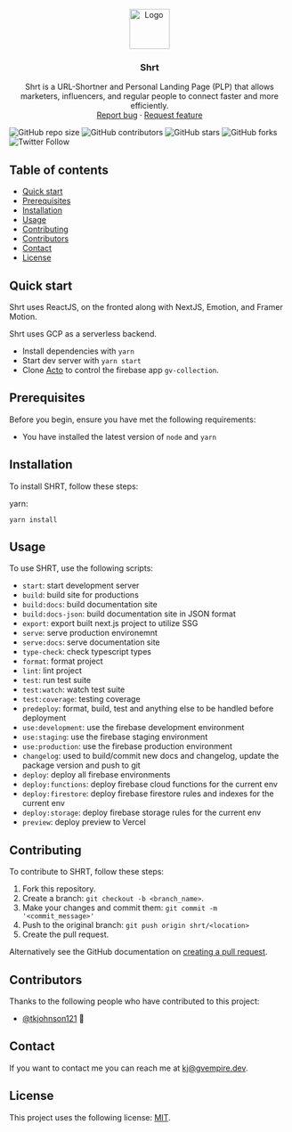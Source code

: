 <p align="center">
  <a href="https://example.com/">
    <img src="https://via.placeholder.com/72" alt="Logo" width=72 height=72>
  </a>

  <h3 align="center">Shrt</h3>

  <p align="center">
    Shrt is a URL-Shortner and Personal Landing Page (PLP) that allows marketers, influencers, and regular people to connect faster and more efficiently.
    <br>
    <a href="https://github.com/tkjohnson121/shrt/issues/new?template=bug.md">Report bug</a>
    ·
    <a href="https://github.com/tkjohnson121/shrt/issues/new?template=feature.md&labels=feature">Request feature</a>
  </p>
</p>

<!--- These are examples. See https://shields.io for others or to customize this set of shields. You might want to include dependencies, project status and licence info here --->

![GitHub repo size](https://img.shields.io/github/repo-size/tkjohnson121/shrt)
![GitHub contributors](https://img.shields.io/github/contributors/tkjohnson121/shrt)
![GitHub stars](https://img.shields.io/github/stars/tkjohnson121/shrt?style=social)
![GitHub forks](https://img.shields.io/github/forks/tkjohnson121/shrt?style=social)
![Twitter Follow](https://img.shields.io/twitter/follow/tkjohnson121?style=social)

## Table of contents

- [Quick start](#quick-start)
- [Prerequisites](#prerequisites)
- [Installation](#installation)
- [Usage](#usage)
- [Contributing](#contributing)
- [Contributors](#contributors)
- [Contact](#contact)
- [License](#license)

## Quick start

Shrt uses ReactJS, on the fronted along with NextJS, Emotion, and Framer Motion.

Shrt uses GCP as a serverless backend.

- Install dependencies with `yarn`
- Start dev server with `yarn start`
- Clone [Acto](https://gitlab.com/gvempire/acto) to control the firebase app `gv-collection`.

## Prerequisites

Before you begin, ensure you have met the following requirements:

- You have installed the latest version of `node` and `yarn`

## Installation

To install SHRT, follow these steps:

yarn:

```
yarn install
```

## Usage

To use SHRT, use the following scripts:

- `start`: start development server
- `build`: build site for productions
- `build:docs`: build documentation site
- `build:docs-json`: build documentation site in JSON format
- `export`: export built next.js project to utilize SSG
- `serve`: serve production environemnt
- `serve:docs`: serve documentation site
- `type-check`: check typescript types
- `format`: format project
- `lint`: lint project
- `test`: run test suite
- `test:watch`: watch test suite
- `test:coverage`: testing coverage
- `predeploy`: format, build, test and anything else to be handled before deployment
- `use:development`: use the firebase development environment
- `use:staging`: use the firebase staging environment
- `use:production`: use the firebase production environment
- `changelog`: used to build/commit new docs and changelog, update the package version and push to git
- `deploy`: deploy all firebase environments
- `deploy:functions`: deploy firebase cloud functions for the current env
- `deploy:firestore`: deploy firebase firestore rules and indexes for the current env
- `deploy:storage`: deploy firebase storage rules for the current env
- `preview`: deploy preview to Vercel

## Contributing

<!--- If your README is long or you have some specific process or steps you want contributors to follow, consider creating a separate CONTRIBUTING.md file--->

To contribute to SHRT, follow these steps:

1. Fork this repository.
2. Create a branch: `git checkout -b <branch_name>`.
3. Make your changes and commit them: `git commit -m '<commit_message>'`
4. Push to the original branch: `git push origin shrt/<location>`
5. Create the pull request.

Alternatively see the GitHub documentation on [creating a pull request](https://help.github.com/en/github/collaborating-with-issues-and-pull-requests/creating-a-pull-request).

## Contributors

Thanks to the following people who have contributed to this project:

- [@tkjohnson121](https://github.com/tkjohnson121) 🚀

## Contact

If you want to contact me you can reach me at <kj@gvempire.dev>.

## License

This project uses the following license: [MIT](https://github.com/tkjohnson121/shrt/blob/main/LICENSE.md).
